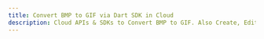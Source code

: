 ---title: Convert BMP to GIF via Dart SDK in Clouddescription: Cloud APIs & SDKs to Convert BMP to GIF. Also Create, Edit & Render Microsoft Word & OpenOffice documents in the Cloud.---